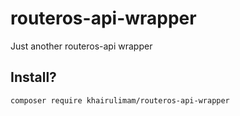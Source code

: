 # routeros-api-wrapper
Just another routeros-api wrapper

## Install?
`composer require khairulimam/routeros-api-wrapper`
